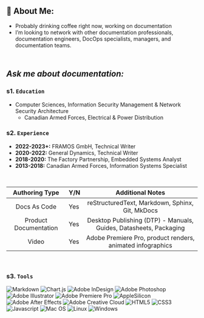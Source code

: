 ## 🤖 About Me:
+ Probably drinking coffee right now, working on documentation<br>
+ I’m looking to network with other documentation professionals, documentation engineers, DocOps specialists, managers, and documentation teams.<br>

<br><i>Ask me about documentation:</i><br>
---

### s1. `Education`
  - Computer Sciences, Information Security Management & Network Security Architecture
    + Canadian Armed Forces, Electrical & Power Distribution
  
 ### s2. `Experience`
  - **2022-2023+:** FRAMOS GmbH, Technical Writer
  - **2020-2022:** General Dynamics, Technical Writer
  - **2018-2020:** The Factory Partnership, Embedded Systems Analyst
  - **2013-2018:** Canadian Armed Forces, Information Systems Specialist

<br>

|   **Authoring Type**  | **Y/N**        |                        **Additional Notes**                       |
|:---------------------:|----------------|:-----------------------------------------------------------------:|
| Docs As Code          |       Yes      | reStructuredText, Markdown, Sphinx, Git, MkDocs                   |
| Product Documentation |       Yes      | Desktop Publishing (DTP) - Manuals, Guides, Datasheets, Packaging |
| Video                 |       Yes      | Adobe Premiere Pro, product renders, animated infographics        |

<br>

 ### s3. `Tools` <br>
![Markdown](https://img.shields.io/badge/markdown-%23000000.svg?style=for-the-badge&logo=markdown&logoColor=white) 
![Chart.js](https://img.shields.io/badge/chart.js-F5788D.svg?style=for-the-badge&logo=chart.js&logoColor=white) 
![Adobe InDesign](https://img.shields.io/badge/Adobe%20InDesign-49021F?style=for-the-badge&logo=adobeindesign&logoColor=white) 
![Adobe Photoshop](https://img.shields.io/badge/adobephotoshop-%2331A8FF.svg?style=for-the-badge&logo=adobephotoshop&logoColor=white) 
![Adobe Illustrator](https://img.shields.io/badge/adobeillustrator-%23FF9A00.svg?style=for-the-badge&logo=adobeillustrator&logoColor=white) 
![Adobe Premiere Pro](https://img.shields.io/badge/Adobe%20Premiere%20Pro-9999FF.svg?style=for-the-badge&logo=Adobe%20Premiere%20Pro&logoColor=white) 
![AppleSilicon](https://img.shields.io/badge/apple%20silicon-333333?style=for-the-badge&logo=apple&logoColor=white)
![Adobe After Effects](https://img.shields.io/badge/Adobe%20after%20affects-CF96FD?style=for-the-badge&logo=Adobe%20after%20effects&logoColor=393665)
![Adobe Creative Cloud](https://img.shields.io/badge/Adobe%20Creative%20Cloud-DA1F26?style=for-the-badge&logo=Adobe%20Creative%20Cloud&logoColor=white)
![HTML5](https://img.shields.io/badge/HTML5-E34F26?style=for-the-badge&logo=html5&logoColor=white)
![CSS3](https://img.shields.io/badge/CSS3-1572B6?style=for-the-badge&logo=css3&logoColor=white)
![Javascript](https://img.shields.io/badge/JavaScript-323330?style=for-the-badge&logo=javascript&logoColor=F7DF1E)
![Mac OS](https://img.shields.io/badge/mac%20os-000000?style=for-the-badge&logo=apple&logoColor=white)
![Linux](https://img.shields.io/badge/Linux-FCC624?style=for-the-badge&logo=linux&logoColor=black)
![Windows](https://img.shields.io/badge/Windows-0078D6?style=for-the-badge&logo=windows&logoColor=white)
